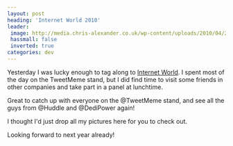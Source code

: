 ```yaml
---
layout: post
heading: 'Internet World 2010'
leader:
 image: http://media.chris-alexander.co.uk/wp-content/uploads/2010/04/2010-04-28-16.09.12.jpg
 hassmall: false
 inverted: true
categories: dev
---
```


Yesterday I was lucky enough to tag along to [Internet World](http://web.archive.org/web/20160305130628/http://internetworld.org/). I spent most of the day on the TweetMeme stand, but I did find time to visit some friends in other companies and take part in a panel at lunchtime.

Great to catch up with everyone on the @TweetMeme stand, and see all the guys from @Huddle and @DediPower again!

I thought I'd just drop all my pictures here for you to check out.

Looking forward to next year already!

<!-- Replace missing image from http://media.chris-alexander.co.uk/wp-content/uploads/2010/04/2010-04-28-09.37.39.jpg -->

<!-- Replace missing image from http://media.chris-alexander.co.uk/wp-content/uploads/2010/04/2010-04-28-09.42.30.jpg -->

<!-- Replace missing image from http://media.chris-alexander.co.uk/wp-content/uploads/2010/04/2010-04-28-09.52.48.jpg -->

<!-- Replace missing image from http://media.chris-alexander.co.uk/wp-content/uploads/2010/04/2010-04-28-09.55.24.jpg -->

<!-- Replace missing image from http://media.chris-alexander.co.uk/wp-content/uploads/2010/04/2010-04-28-15.32.12.jpg -->

<!-- Replace missing image from http://media.chris-alexander.co.uk/wp-content/uploads/2010/04/2010-04-28-15.34.06.jpg -->

<!-- Replace missing image from http://media.chris-alexander.co.uk/wp-content/uploads/2010/04/2010-04-28-15.34.12.jpg -->

<!-- Replace missing image from http://media.chris-alexander.co.uk/wp-content/uploads/2010/04/2010-04-28-15.34.16.jpg -->

<!-- Replace missing image from http://media.chris-alexander.co.uk/wp-content/uploads/2010/04/2010-04-28-15.34.26.jpg -->

<!-- Replace missing image from http://media.chris-alexander.co.uk/wp-content/uploads/2010/04/2010-04-28-15.58.03.jpg -->

<!-- Replace missing image from http://media.chris-alexander.co.uk/wp-content/uploads/2010/04/2010-04-28-15.58.11.jpg -->

<!-- Replace missing image from http://media.chris-alexander.co.uk/wp-content/uploads/2010/04/2010-04-28-16.09.12.jpg -->

<!-- Replace missing image from http://media.chris-alexander.co.uk/wp-content/uploads/2010/04/2010-04-28-16.47.25.jpg -->

